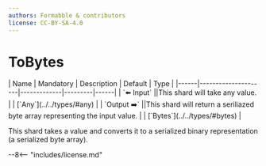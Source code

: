 ```yaml
---
authors: Formabble & contributors
license: CC-BY-SA-4.0
---
```



# ToBytes

<div class="sh-parameters" markdown="1">
| Name | Mandatory | Description | Default | Type |
|------|---------------------|-------------|---------|------|
| `⬅️ Input` ||This shard will take any value. | | [`Any`](../../types/#any) |
| `Output ➡️` ||This shard will return a seriliazed byte array representing the input value. | | [`Bytes`](../../types/#bytes) |

</div>

This shard takes a value and converts it to a serialized binary representation (a serialized byte array).

--8<-- "includes/license.md"

